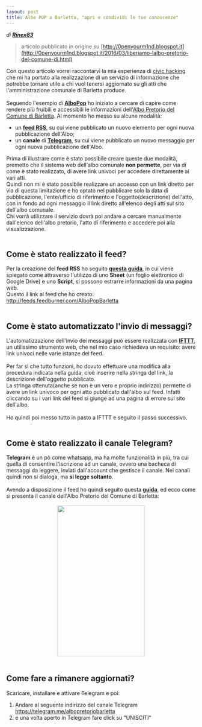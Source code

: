 ```yaml
---
layout: post
title: Albo POP a Barletta, "apri e condividi le tue conoscenze"
---
```


_di **[Rinex83](https://github.com/Rinux83)**_

> articolo pubblicato in origine su [http://0penyourm1nd.blogspot.it](http://0penyourm1nd.blogspot.it/2016/03/liberiamo-lalbo-pretorio-del-comune-di.html)


<div id="post-body-8652931440382297733" class="post-body entry-content" itemprop="description articleBody">
<div  >

</div>
<div  >
<span  >Con questo articolo vorrei raccontarvi la mia esperienza di <a href="http://centrostudi.crumbria.it/dizionario/civic-hacking">civic hacking</a> che mi ha portato alla realizzazione di un servizio di informazione che potrebbe tornare utile a chi vuol tenersi aggiornato su gli atti che l'amministrazione comunale di Barletta produce.</span>
</div>
<div  >
<span  ><br />
</span>
</div>
<div  >
<span  >Seguendo l'esempio di <a href="http://albopop.it/"><strong>AlboPop</strong></a> ho iniziato a cercare di capire come rendere più fruibili e accessibili le informazioni dell'<a href="http://albopretorio.comune.barletta.bt.it/hypersicportale/portale/albopretorio/albopretorioconsultazione.aspx?CATEGORIA_ID=6&amp;EVENTO_ID=2">Albo Pretorio del Comune di Barletta</a>. Al momento ho messo su alcune modalità: </span>
</div>
<ul>
<li><span  >un <strong><a href="https://it.wikipedia.org/wiki/RSS">feed RSS</a></strong>, su cui viene pubblicato un nuovo elemento per ogni nuova pubblicazione dell'Albo;</span></li>
<li><span  >un <strong>canale</strong> di <strong><a href="https://telegram.org/">Telegram</a></strong>, su cui viene pubblicato un nuovo messaggio per ogni nuova pubblicazione dell'Albo.</span></li>
</ul>
<div  >
<span  >Prima di illustrare come è stato possibile creare queste due modalità, premetto che il sistema web dell'albo comunale <strong>non permette</strong>, per via di come è stato realizzato, di avere link univoci per accedere direttamente ai vari atti. </span>
</div>
<div  >
<span  >Quindi non mi è stato possibile realizzare un accesso con un link diretto per via di questa limitazione e ho optato nel pubblicare solo la data di pubblicazione, l'ente/ufficio di riferimento e l'oggetto(descrizione) dell'atto, con in fondo ad ogni messaggio il link diretto all'elenco degli atti sul sito dell'albo comunale. </span><br />
<span  >Chi vorrà utilizzare il servizio dovrà poi andare a cercare manualmente dall'elenco dell'albo pretorio, l'atto di riferimento e accedere poi alla visualizzazione.</span><br />
<span  >  </span>
</div>
<h2 id="come-è-stato-realizzato-il-feed">Come è stato realizzato il feed?</h2>
<ul>
</ul>
<div  >
Per la creazione del <strong>feed RSS</strong> ho seguito <strong><a href="https://github.com/aborruso/albo-pop/tree/master/code/GDriveGeneric/tutorial_ita#creare-un-feed-rss-a-partire-dai-contenuti-di-una-pagina-web-utilizzando-il-foglio-elettronico-di-google-drive">questa guida</a></strong>, in cui viene spiegato come attraverso l'utilizzo di uno <strong>Sheet</strong> (un foglio elettronico di Google Drive) e uno <strong>Script</strong>, si possono estrarre informazioni da una pagina web.<br />
Questo il link al feed che ho creato:
</div>
<div  >
<a href="http://feeds.feedburner.com/AlboPopBarletta" class="uri">http://feeds.feedburner.com/AlboPopBarletta</a><br />
 
</div>
<div  >

</div>
<h2 id="come-è-stato-automatizzato-linvio-di-messaggi">Come è stato automatizzato l'invio di messaggi?</h2>
<div  >
L'automatizzazione dell'invio dei messaggi può essere realizzata con <strong><a href="https://ifttt.com/">IFTTT</a></strong>, un utilissimo strumento web, che nel mio caso richiedeva un requisito: avere link univoci nelle varie istanze del feed.
</div>
<div  >
<br />

</div>
<div  >
Per far sì che tutto funzioni, ho dovuto effettuare una modifica alla procedura indicata nella guida, cioè inserire nella stringa del link, la descrizione dell'oggetto pubblicato.<br />
La stringa ottenuta(anche se non è un vero e proprio indirizzo) permette di avere un link univoco per ogni atto pubblicato dall'albo sul feed. Infatti cliccando su i vari link del feed si giunge ad una pagina di errore sul sito dell'albo.
</div>
<div  >
<br />

</div>
<div  >
Ho quindi poi messo tutto in pasto a IFTTT e seguito il passo successivo.<br />
 
</div>
<h2 id="come-è-stato-realizzato-il-canale-telegram">Come è stato realizzato il canale Telegram?  <strong></strong></h2>
<div  >
<strong>Telegram</strong> è un pò come whatsapp, ma ha molte funzionalità in più, tra cui quella di consentire l'iscrizione ad un canale, ovvero una bacheca di messaggi da leggere, inviati dall'account che gestisce il canale. Nei canali quindi non si dialoga, ma <strong>si legge soltanto</strong>.<br />
<br />
Avendo a disposizione il feed ho quindi seguito questa <strong><a href="http://www.piersoft.it/?p=693">guida</a></strong>, ed ecco come si presenta il canale dell'Albo Pretorio del Comune di Barletta:
</div>
<div  >
<br />

</div>
<div style="text-align: center;">
<a href="http://4.bp.blogspot.com/-1XDxvnQaIwU/VvKEDpods9I/AAAAAAAABVY/R7BFu7dnrvw_E7JH0IIbcKB8ISKz4-Qpg/s1600/Telegram_AlboPretorioBarletta.png"><img src="https://4.bp.blogspot.com/-1XDxvnQaIwU/VvKEDpods9I/AAAAAAAABVY/R7BFu7dnrvw_E7JH0IIbcKB8ISKz4-Qpg/s400/Telegram_AlboPretorioBarletta.png" width="232" height="400" /></a>
</div>
<div  >
<br />

</div>
<h2 id="come-fare-a-rimanere-aggiornati">Come fare a rimanere aggiornati?</h2>
Scaricare, installare e attivare Telegram e poi:<br />

<ol>
<li>Andare al seguente indirizzo del canale Telegram<br />
<a href="https://telegram.me/albopretoriobarletta" class="uri">https://telegram.me/albopretoriobarletta</a></li>
<li>e una volta aperto in Telegram fare click su &quot;UNISCITI&quot;</li>
</ol>
<div  >
<br />

</div>
<div style="clear: both;">

</div>
</div>